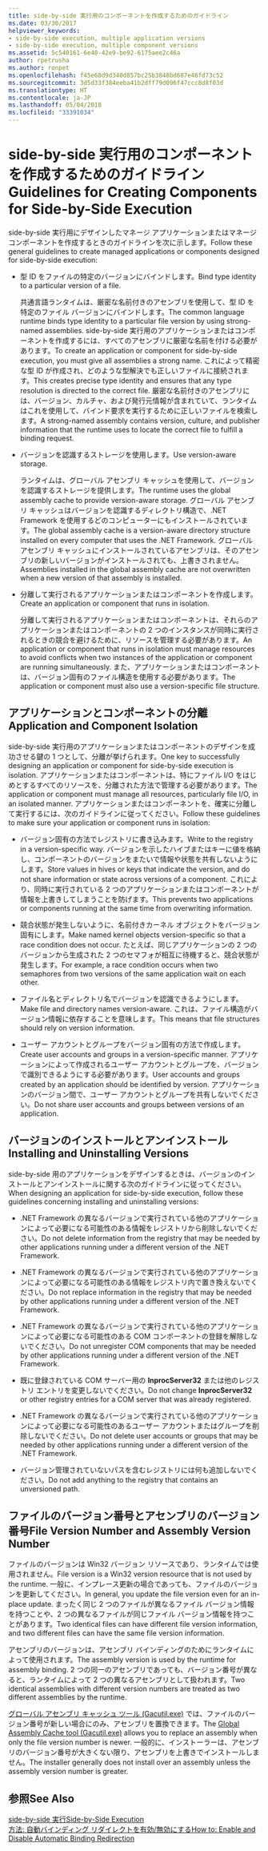 ```yaml
---
title: side-by-side 実行用のコンポーネントを作成するためのガイドライン
ms.date: 03/30/2017
helpviewer_keywords:
- side-by-side execution, multiple application versions
- side-by-side execution, multiple component versions
ms.assetid: 5c540161-6e40-42e9-be92-6175aee2c46a
author: rpetrusha
ms.author: ronpet
ms.openlocfilehash: f45e68d9d340d857bc25b3848bd687e46fd73c52
ms.sourcegitcommit: 3d5d33f384eeba41b2dff79d096f47ccc8d8f03d
ms.translationtype: HT
ms.contentlocale: ja-JP
ms.lasthandoff: 05/04/2018
ms.locfileid: "33391034"
---
```

# <a name="guidelines-for-creating-components-for-side-by-side-execution"></a><span data-ttu-id="5a911-102">side-by-side 実行用のコンポーネントを作成するためのガイドライン</span><span class="sxs-lookup"><span data-stu-id="5a911-102">Guidelines for Creating Components for Side-by-Side Execution</span></span>
<span data-ttu-id="5a911-103">side-by-side 実行用にデザインしたマネージ アプリケーションまたはマネージ コンポーネントを作成するときのガイドラインを次に示します。</span><span class="sxs-lookup"><span data-stu-id="5a911-103">Follow these general guidelines to create managed applications or components designed for side-by-side execution:</span></span>  
  
-   <span data-ttu-id="5a911-104">型 ID をファイルの特定のバージョンにバインドします。</span><span class="sxs-lookup"><span data-stu-id="5a911-104">Bind type identity to a particular version of a file.</span></span>  
  
     <span data-ttu-id="5a911-105">共通言語ランタイムは、厳密な名前付きのアセンブリを使用して、型 ID を特定のファイル バージョンにバインドします。</span><span class="sxs-lookup"><span data-stu-id="5a911-105">The common language runtime binds type identity to a particular file version by using strong-named assemblies.</span></span> <span data-ttu-id="5a911-106">side-by-side 実行用のアプリケーションまたはコンポーネントを作成するには、すべてのアセンブリに厳密な名前を付ける必要があります。</span><span class="sxs-lookup"><span data-stu-id="5a911-106">To create an application or component for side-by-side execution, you must give all assemblies a strong name.</span></span> <span data-ttu-id="5a911-107">これによって精密な型 ID が作成され、どのような型解決でも正しいファイルに接続されます。</span><span class="sxs-lookup"><span data-stu-id="5a911-107">This creates precise type identity and ensures that any type resolution is directed to the correct file.</span></span> <span data-ttu-id="5a911-108">厳密な名前付きのアセンブリには、バージョン、カルチャ、および発行元情報が含まれていて、ランタイムはこれを使用して、バインド要求を実行するために正しいファイルを検索します。</span><span class="sxs-lookup"><span data-stu-id="5a911-108">A strong-named assembly contains version, culture, and publisher information that the runtime uses to locate the correct file to fulfill a binding request.</span></span>  
  
-   <span data-ttu-id="5a911-109">バージョンを認識するストレージを使用します。</span><span class="sxs-lookup"><span data-stu-id="5a911-109">Use version-aware storage.</span></span>  
  
     <span data-ttu-id="5a911-110">ランタイムは、グローバル アセンブリ キャッシュを使用して、バージョンを認識するストレージを提供します。</span><span class="sxs-lookup"><span data-stu-id="5a911-110">The runtime uses the global assembly cache to provide version-aware storage.</span></span> <span data-ttu-id="5a911-111">グローバル アセンブリ キャッシュはバージョンを認識するディレクトリ構造で、.NET Framework を使用するどのコンピューターにもインストールされています。</span><span class="sxs-lookup"><span data-stu-id="5a911-111">The global assembly cache is a version-aware directory structure installed on every computer that uses the .NET Framework.</span></span> <span data-ttu-id="5a911-112">グローバル アセンブリ キャッシュにインストールされているアセンブリは、そのアセンブリの新しいバージョンがインストールされても、上書きされません。</span><span class="sxs-lookup"><span data-stu-id="5a911-112">Assemblies installed in the global assembly cache are not overwritten when a new version of that assembly is installed.</span></span>  
  
-   <span data-ttu-id="5a911-113">分離して実行されるアプリケーションまたはコンポーネントを作成します。</span><span class="sxs-lookup"><span data-stu-id="5a911-113">Create an application or component that runs in isolation.</span></span>  
  
     <span data-ttu-id="5a911-114">分離して実行されるアプリケーションまたはコンポーネントは、それらのアプリケーションまたはコンポーネントの 2 つのインスタンスが同時に実行されるときの競合を避けるために、リソースを管理する必要があります。</span><span class="sxs-lookup"><span data-stu-id="5a911-114">An application or component that runs in isolation must manage resources to avoid conflicts when two instances of the application or component are running simultaneously.</span></span> <span data-ttu-id="5a911-115">また、アプリケーションまたはコンポーネントは、バージョン固有のファイル構造を使用する必要があります。</span><span class="sxs-lookup"><span data-stu-id="5a911-115">The application or component must also use a version-specific file structure.</span></span>  
  
## <a name="application-and-component-isolation"></a><span data-ttu-id="5a911-116">アプリケーションとコンポーネントの分離</span><span class="sxs-lookup"><span data-stu-id="5a911-116">Application and Component Isolation</span></span>  
 <span data-ttu-id="5a911-117">side-by-side 実行用のアプリケーションまたはコンポーネントのデザインを成功させる鍵の 1 つとして、分離が挙げられます。</span><span class="sxs-lookup"><span data-stu-id="5a911-117">One key to successfully designing an application or component for side-by-side execution is isolation.</span></span> <span data-ttu-id="5a911-118">アプリケーションまたはコンポーネントは、特にファイル I/O をはじめとするすべてのリソースを、分離された方法で管理する必要があります。</span><span class="sxs-lookup"><span data-stu-id="5a911-118">The application or component must manage all resources, particularly file I/O, in an isolated manner.</span></span> <span data-ttu-id="5a911-119">アプリケーションまたはコンポーネントを、確実に分離して実行するには、次のガイドラインに従ってください。</span><span class="sxs-lookup"><span data-stu-id="5a911-119">Follow these guidelines to make sure your application or component runs in isolation:</span></span>  
  
-   <span data-ttu-id="5a911-120">バージョン固有の方法でレジストリに書き込みます。</span><span class="sxs-lookup"><span data-stu-id="5a911-120">Write to the registry in a version-specific way.</span></span> <span data-ttu-id="5a911-121">バージョンを示したハイブまたはキーに値を格納し、コンポーネントのバージョンをまたいで情報や状態を共有しないようにします。</span><span class="sxs-lookup"><span data-stu-id="5a911-121">Store values in hives or keys that indicate the version, and do not share information or state across versions of a component.</span></span> <span data-ttu-id="5a911-122">これにより、同時に実行されている 2 つのアプリケーションまたはコンポーネントが情報を上書きしてしまうことを防げます。</span><span class="sxs-lookup"><span data-stu-id="5a911-122">This prevents two applications or components running at the same time from overwriting information.</span></span>  
  
-   <span data-ttu-id="5a911-123">競合状態が発生しないように、名前付きカーネル オブジェクトをバージョン固有にします。</span><span class="sxs-lookup"><span data-stu-id="5a911-123">Make named kernel objects version-specific so that a race condition does not occur.</span></span> <span data-ttu-id="5a911-124">たとえば、同じアプリケーションの 2 つのバージョンから生成された 2 つのセマフォが相互に待機すると、競合状態が発生します。</span><span class="sxs-lookup"><span data-stu-id="5a911-124">For example, a race condition occurs when two semaphores from two versions of the same application wait on each other.</span></span>  
  
-   <span data-ttu-id="5a911-125">ファイル名とディレクトリ名でバージョンを認識できるようにします。</span><span class="sxs-lookup"><span data-stu-id="5a911-125">Make file and directory names version-aware.</span></span> <span data-ttu-id="5a911-126">これは、ファイル構造がバージョン情報に依存することを意味します。</span><span class="sxs-lookup"><span data-stu-id="5a911-126">This means that file structures should rely on version information.</span></span>  
  
-   <span data-ttu-id="5a911-127">ユーザー アカウントとグループをバージョン固有の方法で作成します。</span><span class="sxs-lookup"><span data-stu-id="5a911-127">Create user accounts and groups in a version-specific manner.</span></span> <span data-ttu-id="5a911-128">アプリケーションによって作成されるユーザー アカウントとグループを、バージョンで識別できるようにする必要があります。</span><span class="sxs-lookup"><span data-stu-id="5a911-128">User accounts and groups created by an application should be identified by version.</span></span> <span data-ttu-id="5a911-129">アプリケーションのバージョン間で、ユーザー アカウントとグループを共有しないでください。</span><span class="sxs-lookup"><span data-stu-id="5a911-129">Do not share user accounts and groups between versions of an application.</span></span>  
  
## <a name="installing-and-uninstalling-versions"></a><span data-ttu-id="5a911-130">バージョンのインストールとアンインストール</span><span class="sxs-lookup"><span data-stu-id="5a911-130">Installing and Uninstalling Versions</span></span>  
 <span data-ttu-id="5a911-131">side-by-side 用のアプリケーションをデザインするときは、バージョンのインストールとアンインストールに関する次のガイドラインに従ってください。</span><span class="sxs-lookup"><span data-stu-id="5a911-131">When designing an application for side-by-side execution, follow these guidelines concerning installing and uninstalling versions:</span></span>  
  
-   <span data-ttu-id="5a911-132">.NET Framework の異なるバージョンで実行されている他のアプリケーションによって必要になる可能性のある情報をレジストリから削除しないでください。</span><span class="sxs-lookup"><span data-stu-id="5a911-132">Do not delete information from the registry that may be needed by other applications running under a different version of the .NET Framework.</span></span>  
  
-   <span data-ttu-id="5a911-133">.NET Framework の異なるバージョンで実行されている他のアプリケーションによって必要になる可能性のある情報をレジストリ内で置き換えないでください。</span><span class="sxs-lookup"><span data-stu-id="5a911-133">Do not replace information in the registry that may be needed by other applications running under a different version of the .NET Framework.</span></span>  
  
-   <span data-ttu-id="5a911-134">.NET Framework の異なるバージョンで実行されている他のアプリケーションによって必要になる可能性のある COM コンポーネントの登録を解除しないでください。</span><span class="sxs-lookup"><span data-stu-id="5a911-134">Do not unregister COM components that may be needed by other applications running under a different version of the .NET Framework.</span></span>  
  
-   <span data-ttu-id="5a911-135">既に登録されている COM サーバー用の **InprocServer32** または他のレジストリ エントリを変更しないでください。</span><span class="sxs-lookup"><span data-stu-id="5a911-135">Do not change **InprocServer32** or other registry entries for a COM server that was already registered.</span></span>  
  
-   <span data-ttu-id="5a911-136">.NET Framework の異なるバージョンで実行されている他のアプリケーションによって必要になる可能性のあるユーザー アカウントまたはグループを削除しないでください。</span><span class="sxs-lookup"><span data-stu-id="5a911-136">Do not delete user accounts or groups that may be needed by other applications running under a different version of the .NET Framework.</span></span>  
  
-   <span data-ttu-id="5a911-137">バージョン管理されていないパスを含むレジストリには何も追加しないでください。</span><span class="sxs-lookup"><span data-stu-id="5a911-137">Do not add anything to the registry that contains an unversioned path.</span></span>  
  
## <a name="file-version-number-and-assembly-version-number"></a><span data-ttu-id="5a911-138">ファイルのバージョン番号とアセンブリのバージョン番号</span><span class="sxs-lookup"><span data-stu-id="5a911-138">File Version Number and Assembly Version Number</span></span>  
 <span data-ttu-id="5a911-139">ファイルのバージョンは Win32 バージョン リソースであり、ランタイムでは使用されません。</span><span class="sxs-lookup"><span data-stu-id="5a911-139">File version is a Win32 version resource that is not used by the runtime.</span></span> <span data-ttu-id="5a911-140">一般に、インプレース更新の場合であっても、ファイルのバージョンを更新してください。</span><span class="sxs-lookup"><span data-stu-id="5a911-140">In general, you update the file version even for an in-place update.</span></span> <span data-ttu-id="5a911-141">まったく同じ 2 つのファイルが異なるファイル バージョン情報を持つことや、2 つの異なるファイルが同じファイル バージョン情報を持つことがあります。</span><span class="sxs-lookup"><span data-stu-id="5a911-141">Two identical files can have different file version information, and two different files can have the same file version information.</span></span>  
  
 <span data-ttu-id="5a911-142">アセンブリのバージョンは、アセンブリ バインディングのためにランタイムによって使用されます。</span><span class="sxs-lookup"><span data-stu-id="5a911-142">The assembly version is used by the runtime for assembly binding.</span></span> <span data-ttu-id="5a911-143">2 つの同一のアセンブリであっても、バージョン番号が異なると、ランタイムによって 2 つの異なるアセンブリとして扱われます。</span><span class="sxs-lookup"><span data-stu-id="5a911-143">Two identical assemblies with different version numbers are treated as two different assemblies by the runtime.</span></span>  
  
 <span data-ttu-id="5a911-144">[グローバル アセンブリ キャッシュ ツール (Gacutil.exe)](../../../docs/framework/tools/gacutil-exe-gac-tool.md) では、ファイルのバージョン番号が新しい場合にのみ、アセンブリを置換できます。</span><span class="sxs-lookup"><span data-stu-id="5a911-144">The [Global Assembly Cache tool (Gacutil.exe)](../../../docs/framework/tools/gacutil-exe-gac-tool.md) allows you to replace an assembly when only the file version number is newer.</span></span> <span data-ttu-id="5a911-145">一般的に、インストーラーは、アセンブリのバージョン番号が大きくない限り、アセンブリを上書きでインストールしません。</span><span class="sxs-lookup"><span data-stu-id="5a911-145">The installer generally does not install over an assembly unless the assembly version number is greater.</span></span>  
  
## <a name="see-also"></a><span data-ttu-id="5a911-146">参照</span><span class="sxs-lookup"><span data-stu-id="5a911-146">See Also</span></span>  
 [<span data-ttu-id="5a911-147">side-by-side 実行</span><span class="sxs-lookup"><span data-stu-id="5a911-147">Side-by-Side Execution</span></span>](../../../docs/framework/deployment/side-by-side-execution.md)  
 [<span data-ttu-id="5a911-148">方法: 自動バインディング リダイレクトを有効/無効にする</span><span class="sxs-lookup"><span data-stu-id="5a911-148">How to: Enable and Disable Automatic Binding Redirection</span></span>](../../../docs/framework/configure-apps/how-to-enable-and-disable-automatic-binding-redirection.md)
